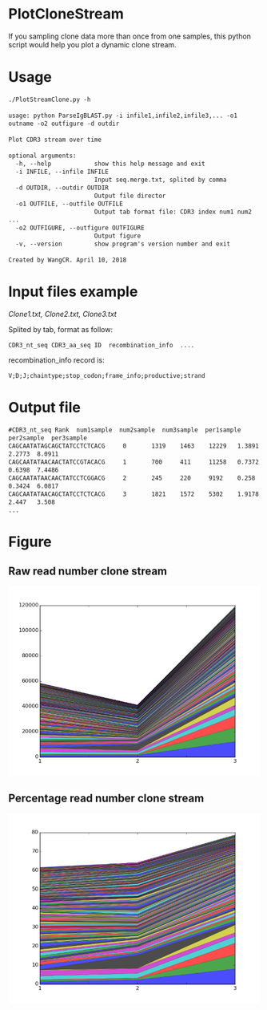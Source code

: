 # PlotCloneStream
If you sampling clone data more than once from one samples, this python script would help you plot a dynamic clone stream.

# Usage
```
./PlotStreamClone.py -h

usage: python ParseIgBLAST.py -i infile1,infile2,infile3,... -o1 outname -o2 outfigure -d outdir

Plot CDR3 stream over time

optional arguments:
  -h, --help            show this help message and exit
  -i INFILE, --infile INFILE
                        Input seq.merge.txt, splited by comma
  -d OUTDIR, --outdir OUTDIR
                        Output file director
  -o1 OUTFILE, --outfile OUTFILE
                        Output tab format file: CDR3 index num1 num2 ...
  -o2 OUTFIGURE, --outfigure OUTFIGURE
                        Output figure
  -v, --version         show program's version number and exit

Created by WangCR. April 10, 2018
```

# Input files example
*Clone1.txt, Clone2.txt, Clone3.txt*

Splited by tab, format as follow:
```
CDR3_nt_seq CDR3_aa_seq ID  recombination_info  ....
```
recombination_info record is:
```
V;D;J;chaintype;stop_codon;frame_info;productive;strand
```

# Output file
```
#CDR3_nt_seq Rank  num1sample  num2sample  num3sample  per1sample  per2sample  per3sample
CAGCAATATAGCAGCTATCCTCTCACG     0       1319    1463    12229   1.3891  2.2773  8.0911
CAGCAATATAACAACTATCCGTACACG     1       700     411     11258   0.7372  0.6398  7.4486
CAGCAATATAACAACTATCCTCGGACG     2       245     220     9192    0.258   0.3424  6.0817
CAGCAATATAACAGCTATCCTCTCACG     3       1821    1572    5302    1.9178  2.447   3.508
...
```

# Figure
## Raw read number clone stream
![Clone Stream for percemtage](https://github.com/aiyacharley/PlotCloneStream/blob/master/ResultsDemo/ThreeTimes-clones-num.png)
## Percentage read number clone stream
![Clone Stream for percemtage](https://github.com/aiyacharley/PlotCloneStream/blob/master/ResultsDemo/ThreeTimes-clones-per.png)
